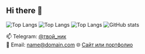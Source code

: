 ## Hi there 👋
![Top Langs](https://github-readme-stats.vercel.app/api/top-langs/?username=oncominglane&layout=compact&theme=dark)
![Top Langs](https://github-readme-stats.vercel.app/api/top-langs/?username=oncominglane&layout=compact&langs_count=8&theme=dark&hide=TeX&hide=Jupyter%20Notebook)
![Top Langs](https://github-readme-stats.vercel.app/api/top-langs/?username=oncominglane&layout=compact&hide=Jupyter%20Notebook&hide=TeX&theme=dark)
![GitHub stats](https://github-readme-stats.vercel.app/api?username=oncominglane&show_icons=true&theme=dark)

📫 Telegram: [@твой_ник](https://t.me/твой_ник)  
📧 Email: name@domain.com
🌐 [Сайт или портфолио](https://example.com)


<!--
**oncominglane/oncominglane** is a ✨ _special_ ✨ repository because its `README.md` (this file) appears on your GitHub profile.

Here are some ideas to get you started:

- 🔭 I’m currently working on ...
- 🌱 I’m currently learning ...
- 👯 I’m looking to collaborate on ...
- 🤔 I’m looking for help with ...
- 💬 Ask me about ...
- 📫 How to reach me: ...
- 😄 Pronouns: ...
- ⚡ Fun fact: ...
-->
